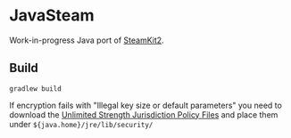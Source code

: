 # JavaSteam

Work-in-progress Java port of [SteamKit2](https://github.com/SteamRE/SteamKit).

## Build
```gradlew build```

If encryption fails with "Illegal key size or default parameters" you need to download the [Unlimited Strength Jurisdiction Policy Files](http://www.oracle.com/technetwork/java/javase/downloads/jce8-download-2133166.html) and place them under `${java.home}/jre/lib/security/`
